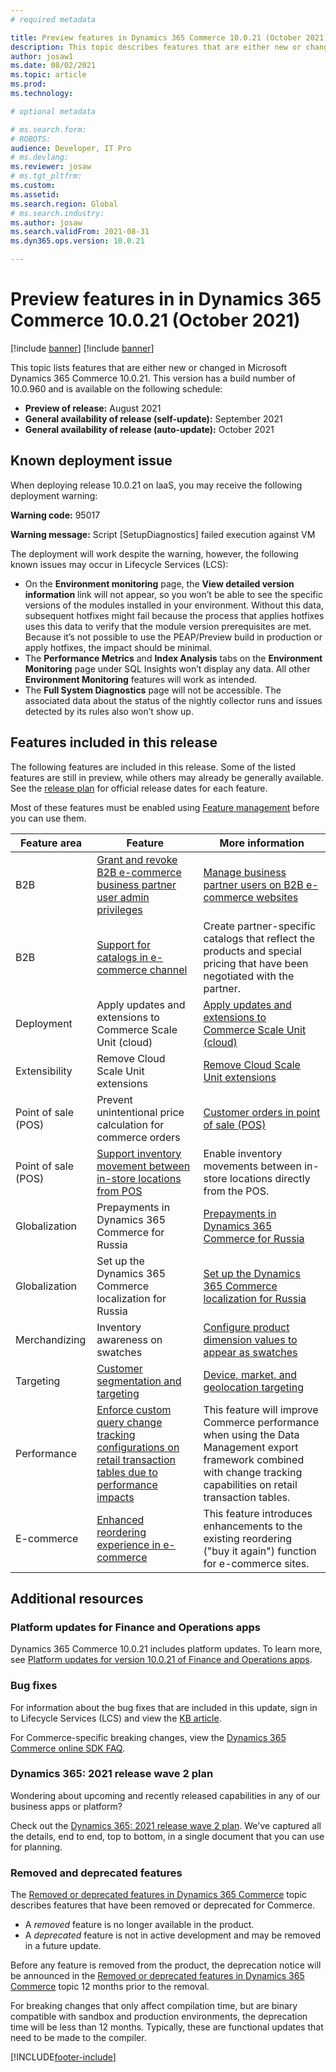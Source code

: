 ```yaml
---
# required metadata

title: Preview features in Dynamics 365 Commerce 10.0.21 (October 2021)
description: This topic describes features that are either new or changed in the preview release of Dynamics 365 Commerce 10.0.21. 
author: josaw1
ms.date: 08/02/2021
ms.topic: article
ms.prod: 
ms.technology: 

# optional metadata

# ms.search.form: 
# ROBOTS: 
audience: Developer, IT Pro
# ms.devlang: 
ms.reviewer: josaw
# ms.tgt_pltfrm: 
ms.custom: 
ms.assetid: 
ms.search.region: Global
# ms.search.industry: 
ms.author: josaw
ms.search.validFrom: 2021-08-31 
ms.dyn365.ops.version: 10.0.21

---
```

# Preview features in in Dynamics 365 Commerce 10.0.21 (October 2021)

[!include [banner](../includes/banner.md)]
[!include [banner](../includes/preview-banner.md)]

This topic lists features that are either new or changed in Microsoft Dynamics 365 Commerce 10.0.21. This version has a build number of 10.0.960 and is available on the following schedule:

- **Preview of release:** August 2021
- **General availability of release (self-update):** September 2021
- **General availability of release (auto-update):** October 2021

## Known deployment issue
When deploying release 10.0.21 on IaaS, you may receive the following deployment warning:

**Warning code:** 95017

**Warning message:** Script [SetupDiagnostics] failed execution against VM

The deployment will work despite the warning, however, the following known issues may occur in Lifecycle Services (LCS):

-	On the **Environment monitoring** page, the **View detailed version information** link will not appear, so you won’t be able to see the specific versions of the modules installed in your environment. Without this data, subsequent hotfixes might fail because the process that applies hotfixes uses this data to verify that the module version prerequisites are met. Because it’s not possible to use the PEAP/Preview build in production or apply hotfixes, the impact should be minimal.
-	The **Performance Metrics** and **Index Analysis** tabs on the **Environment Monitoring** page under SQL Insights won’t display any data. All other **Environment Monitoring** features will work as intended.
-	The **Full System Diagnostics** page will not be accessible. The associated data about the status of the nightly collector runs and issues detected by its rules also won’t show up.


## Features included in this release

The following features are included in this release. Some of the listed features are still in preview, while others may already be generally available. See the [release plan](/dynamics365-release-plan/2021wave2/finance-operations/finance-operations-crossapp-capabilities/planned-features) for official release dates for each feature.

Most of these features must be enabled using [Feature management](../../fin-ops-core/fin-ops/get-started/feature-management/feature-management-overview.md) before you can use them.

| Feature area   | Feature                                                  | More information                                                                    |
|----------------|----------------------------------------------------------|-------------------------------------------------------------------------------------|
|  B2B           |   [Grant and revoke B2B e-commerce business partner user admin privileges](/dynamics365-release-plan/2021wave2/commerce/dynamics365-commerce/grant-revoke-b2b-e-commerce-business-partner-user-admin-privileges.md)    |   [Manage business partner users on B2B e-commerce websites](../b2b/manage-b2b-users.md)   |
|  B2B          |  [Support for catalogs in e-commerce channel](/dynamics365-release-plan/2021wave2/commerce/dynamics365-commerce/support-catalogs-e-commerce-channel.md)   |  Create partner-specific catalogs that reflect the products and special pricing that have been negotiated with the partner.   |
|  Deployment   |   Apply updates and extensions to Commerce Scale Unit (cloud)  |  [Apply updates and extensions to Commerce Scale Unit (cloud)](/../fin-ops-core/dev-itpro/deployment/Update-retail-channel.md)     |
|  Extensibility  |  Remove Cloud Scale Unit extensions   |  [Remove Cloud Scale Unit extensions](../dev-itpro/retail-sdk/remove-csu-package.md)      |
|  Point of sale (POS)  |  Prevent unintentional price calculation for commerce orders     |  [Customer orders in point of sale (POS)](../customer-orders-overview.md)           |
|  Point of sale (POS)  |   [Support inventory movement between in-store locations from POS](/dynamics365-release-plan/2021wave2/commerce/dynamics365-commerce/support-inventory-movement-between-in-store-locations-pos.md)   |  Enable inventory movements between in-store locations directly from the POS.   |
|  Globalization        |   Prepayments in Dynamics 365 Commerce for Russia            |  [Prepayments in Dynamics 365 Commerce for Russia](../localizations/rus-commerce-prepayments.md)   |
|  Globalization  |   Set up the Dynamics 365 Commerce localization for Russia       |   [Set up the Dynamics 365 Commerce localization for Russia](../localizations/rus-commerce-setup.md)  |
|   Merchandizing   |  Inventory awareness on swatches  |  [Configure product dimension values to appear as swatches](../dev-itpro/dimensions-swatch.md)    |
|   Targeting   |  [Customer segmentation and targeting](/dynamics365-release-plan/2021wave2/commerce/dynamics365-commerce/customer-segmentation-targeting.md)  |  [Device, market, and geolocation targeting](../targeting-overview.md)    |
|  Performance  | [Enforce custom query change tracking configurations on retail transaction tables due to performance impacts](/dynamics365-release-plan/2021wave2/commerce/dynamics365-commerce/enforce-custom-query-change-tracking-configurations-retail-transaction-tables-due-performance-impacts.md)   | This feature will improve Commerce performance when using the Data Management export framework combined with change tracking capabilities on retail transaction tables.  |
| E-commerce   |   [Enhanced reordering experience in e-commerce](/dynamics365-release-plan/2021wave2/commerce/dynamics365-commerce/enhanced-reordering-experience-e-commerce.md)  |   This feature introduces enhancements to the existing reordering ("buy it again") function for e-commerce sites.   |


## Additional resources

### Platform updates for Finance and Operations apps

Dynamics 365 Commerce 10.0.21 includes platform updates. To learn more, see [Platform updates for version 10.0.21 of Finance and Operations apps](../../fin-ops-core/dev-itpro/get-started/whats-new-platform-updates-10-0-21.md).

### Bug fixes 
For information about the bug fixes that are included in this update, sign in to Lifecycle Services (LCS) and view the [KB article](https://fix.lcs.dynamics.com/Issue/).

For Commerce-specific breaking changes, view the [Dynamics 365 Commerce online SDK FAQ](../e-commerce-extensibility/sdk-faq.md).

### Dynamics 365: 2021 release wave 2 plan

Wondering about upcoming and recently released capabilities in any of our business apps or platform?

Check out the [Dynamics 365: 2021 release wave 2 plan](/dynamics365-release-plan/2021wave2/). We've captured all the details, end to end, top to bottom, in a single document that you can use for planning.

### Removed and deprecated features

The [Removed or deprecated features in Dynamics 365 Commerce](removed-deprecated-features-commerce.md) topic describes features that have been removed or deprecated for Commerce.

- A *removed* feature is no longer available in the product.
- A *deprecated* feature is not in active development and may be removed in a future update.

Before any feature is removed from the product, the deprecation notice will be announced in the [Removed or deprecated features in Dynamics 365 Commerce](removed-deprecated-features-commerce.md) topic 12 months prior to the removal.

For breaking changes that only affect compilation time, but are binary compatible with sandbox and production environments, the deprecation time will be less than 12 months. Typically, these are functional updates that need to be made to the compiler.


[!INCLUDE[footer-include](../../includes/footer-banner.md)]
